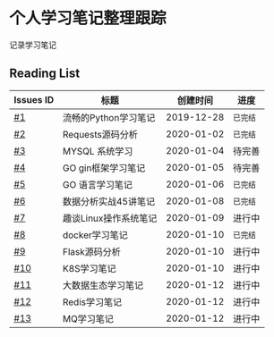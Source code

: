 # 个人学习笔记整理跟踪
记录学习笔记


## Reading List
| Issues ID                                                | 标题                  | 创建时间   | 进度     |
| -------------------------------------------------------- | --------------------- | ---------- | -------- |
| [#1](https://github.com/Syncma/learning-note/issues/1)   | 流畅的Python学习笔记  | 2019-12-28 | `已完结` |
| [#2](https://github.com/Syncma/learning-note/issues/2)   | Requests源码分析      | 2020-01-02 | `已完结` |
| [#3](https://github.com/Syncma/learning-note/issues/3)   | MYSQL 系统学习        | 2020-01-04 | 待完善   |
| [#4](https://github.com/Syncma/learning-note/issues/4)   | GO gin框架学习笔记    | 2020-01-05 | 待完善   |
| [#5](https://github.com/Syncma/learning-note/issues/5)   | GO 语言学习笔记       | 2020-01-06 | `已完结` |
| [#6](https://github.com/Syncma/learning-note/issues/6)   | 数据分析实战45讲笔记  | 2020-01-08 | `已完结` |
| [#7](https://github.com/Syncma/learning-note/issues/7)   | 趣谈Linux操作系统笔记 | 2020-01-09 | 进行中   |
| [#8](https://github.com/Syncma/learning-note/issues/8)   | docker学习笔记        | 2020-01-10 | `已完结` |
| [#9](https://github.com/Syncma/learning-note/issues/9)   | Flask源码分析         | 2020-01-10 | 进行中   |
| [#10](https://github.com/Syncma/learning-note/issues/10) | K8S学习笔记           | 2020-01-10 | 进行中   |
| [#11](https://github.com/Syncma/learning-note/issues/11) | 大数据生态学习笔记    | 2020-01-12 | 进行中   |
| [#12](https://github.com/Syncma/learning-note/issues/12) | Redis学习笔记         | 2020-01-12 | 进行中   |
| [#13](https://github.com/Syncma/learning-note/issues/13) | MQ学习笔记            | 2020-01-12 | 进行中   |